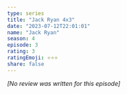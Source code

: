```yaml
---
type: series
title: "Jack Ryan 4x3"
date: "2023-07-12T22:01:01"
name: "Jack Ryan"
season: 4
episode: 3
rating: 3
ratingEmoji: ⭐️⭐️⭐️
share: false
---
```


*[No review was written for this episode]*
